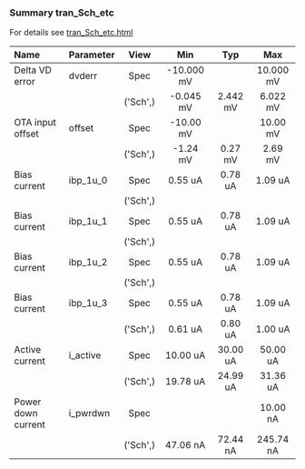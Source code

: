 ### Summary tran_Sch_etc

For details see <a href='tran_Sch_etc.html'>tran_Sch_etc.html</a>

|**Name**|**Parameter**|**View**|**Min** | **Typ** | **Max**|
|:---|:---|:---:|:---:|:---:|:---:|
|Delta VD error|dvderr | Spec | -10.000 mV |  | 10.000 mV |
| | | ('Sch',)|-0.045 mV | 2.442 mV | 6.022 mV |
|OTA input offset|offset | Spec | -10.00 mV |  | 10.00 mV |
| | | ('Sch',)|-1.24 mV | 0.27 mV | 2.69 mV |
|Bias current|ibp\_1u\_0 | Spec | 0.55 uA | 0.78 uA | 1.09 uA |
| | | ('Sch',)| |  |  |
|Bias current|ibp\_1u\_1 | Spec | 0.55 uA | 0.78 uA | 1.09 uA |
| | | ('Sch',)| |  |  |
|Bias current|ibp\_1u\_2 | Spec | 0.55 uA | 0.78 uA | 1.09 uA |
| | | ('Sch',)| |  |  |
|Bias current|ibp\_1u\_3 | Spec | 0.55 uA | 0.78 uA | 1.09 uA |
| | | ('Sch',)|0.61 uA | 0.80 uA | 1.00 uA |
|Active current|i\_active | Spec | 10.00 uA | 30.00 uA | 50.00 uA |
| | | ('Sch',)|19.78 uA | 24.99 uA | 31.36 uA |
|Power down current|i\_pwrdwn | Spec |  |  | 10.00 nA |
| | | ('Sch',)|47.06 nA | 72.44 nA | 245.74 nA |
